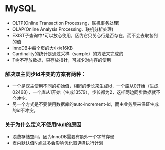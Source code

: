 # MySQL

- OLTP(Online Transaction Processing，联机事务处理)
- OLAP(Online Analysis Processing，联机分析处理)
- EXIST子查询中*可以放心使用，因为它只关心行是否存在，而不会去取各列的值
- InnoDB中每个页的大小为16KB
- Cardinality的统计是通过采样（sample）的方法来完成的
- T树不存放数据，只存放指针，可减少对内存的使用


### 解决双主同步id冲突的方案有两种：
 - 一个是双主使用不同的初始值，相同的步长来生成id，一个库从0开始（生成02468），一个库从1开始（生成13579），步长都为2，这样两边同步数据就不会冲突。
 - 另一个方式是不要使用数据库的auto-increment-id，而由业务层来保证生成的id不冲突。

### 关于为什么定义不使用Null的原因
 - 浪费存储空间，因为InnoDB需要有额外一个字节存储
 - 表内默认值Null过多会影响优化器选择执行计划
